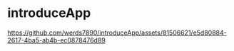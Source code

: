 # introduceApp

https://github.com/werds7890/introduceApp/assets/81506621/e5d80884-2617-4ba5-ab4b-ec0878476d89



